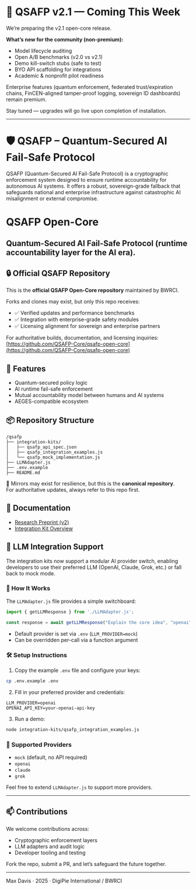 # 🚀 QSAFP v2.1 — Coming This Week

We’re preparing the v2.1 open-core release.

**What’s new for the community (non-premium):**
- Model lifecycle auditing
- Open A/B benchmarks (v2.0 vs v2.1)
- Demo kill-switch stubs (safe to test)
- BYO API scaffolding for integrations
- Academic & nonprofit pilot readiness

Enterprise features (quantum enforcement, federated trust/expiration chains, FinCEN-aligned tamper-proof logging, sovereign ID dashboards) remain premium.

Stay tuned — upgrades will go live upon completion of installation.

---
# 🛡️ QSAFP – Quantum-Secured AI Fail-Safe Protocol

QSAFP (Quantum-Secured AI Fail-Safe Protocol) is a cryptographic enforcement system designed to ensure runtime accountability for autonomous AI systems. It offers a robust, sovereign-grade fallback that safeguards national and enterprise infrastructure against catastrophic AI misalignment or external compromise.

# QSAFP Open-Core
Quantum-Secured AI Fail-Safe Protocol (runtime accountability layer for the AI era).
---

## 🔒 Official QSAFP Repository
This is the **official QSAFP Open-Core repository** maintained by BWRCI.  

Forks and clones may exist, but only this repo receives:
- ✅ Verified updates and performance benchmarks  
- ✅ Integration with enterprise-grade safety modules  
- ✅ Licensing alignment for sovereign and enterprise partners  

For authoritative builds, documentation, and licensing inquiries:  
[https://github.com/QSAFP-Core/qsafp-open-core](https://github.com/QSAFP-Core/qsafp-open-core)

## 🚀 Features
- Quantum-secured policy logic
- AI runtime fail-safe enforcement
- Mutual accountability model between humans and AI systems
- AEGES-compatible ecosystem

## 📦 Repository Structure
```
/qsafp
├── integration-kits/
│   ├── qsafp_api_spec.json
│   ├── qsafp_integration_examples.js
│   └── qsafp_mock_implementation.js
├── LLMAdapter.js
├── .env.example
├── README.md
```
🔄 Mirrors may exist for resilience, but this is the **canonical repository**.  
For authoritative updates, always refer to this repo first.

## 📘 Documentation
- [Research Preprint (v2)](./QSAFP_Research_Gate_Paper-1-v2.pdf)
- [Integration Kit Overview](./README%20-%20QSAFP%20xAI%20Integration%20Kit.pdf)

## 🧠 LLM Integration Support

The integration kits now support a modular AI provider switch, enabling developers to use their preferred LLM (OpenAI, Claude, Grok, etc.) or fall back to mock mode.

### 🔧 How It Works

The `LLMAdapter.js` file provides a simple switchboard:

```js
import { getLLMResponse } from './LLMAdapter.js';

const response = await getLLMResponse("Explain the core idea", "openai");
```

- Default provider is set via `.env` (`LLM_PROVIDER=mock`)
- Can be overridden per-call via a function argument

### 🛠️ Setup Instructions

1. Copy the example `.env` file and configure your keys:

```bash
cp .env.example .env
```

2. Fill in your preferred provider and credentials:

```env
LLM_PROVIDER=openai
OPENAI_API_KEY=your-openai-api-key
```

3. Run a demo:

```bash
node integration-kits/qsafp_integration_examples.js
```

### 🤖 Supported Providers
- `mock` (default, no API required)
- `openai`
- `claude`
- `grok`

Feel free to extend `LLMAdapter.js` to support more providers.

---

## 📫 Contributions
We welcome contributions across:
- Cryptographic enforcement layers
- LLM adapters and audit logic
- Developer tooling and testing

Fork the repo, submit a PR, and let’s safeguard the future together.

---

Max Davis · 2025 · DigiPie International / BWRCI
